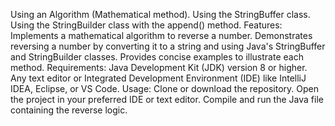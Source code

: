Using an Algorithm (Mathematical method).
Using the StringBuffer class.
Using the StringBuilder class with the append() method.
Features:
Implements a mathematical algorithm to reverse a number.
Demonstrates reversing a number by converting it to a string and using Java's StringBuffer and StringBuilder classes.
Provides concise examples to illustrate each method.
Requirements:
Java Development Kit (JDK) version 8 or higher.
Any text editor or Integrated Development Environment (IDE) like IntelliJ IDEA, Eclipse, or VS Code.
Usage:
Clone or download the repository.
Open the project in your preferred IDE or text editor.
Compile and run the Java file containing the reverse logic.

